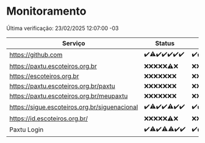 # Monitoramento

Última verificação: 23/02/2025 12:07:00 -03

|Serviço|Status|Últimas 24h|
|---|---|---|
|https://github.com|<span title="2025-02-16: OK=23">✔️</span><span title="2025-02-17: OK=22, Falhas=1">⚠️</span><span title="2025-02-18: OK=23">✔️</span><span title="2025-02-19: OK=23">✔️</span><span title="2025-02-20: OK=22">✔️</span><span title="2025-02-21: OK=23">✔️</span><span title="2025-02-22: OK=14">✔️</span>|<span title="22/02/2025 12:07:00 -03 : 200">✔️</span><span title="22/02/2025 13:08:00 -03 : 200">✔️</span><span title="22/02/2025 14:06:00 -03 : 200">✔️</span><span title="22/02/2025 15:09:00 -03 : 200">✔️</span><span title="22/02/2025 16:06:00 -03 : 200">✔️</span><span title="22/02/2025 17:08:00 -03 : 200">✔️</span><span title="22/02/2025 18:07:00 -03 : 200">✔️</span><span title="22/02/2025 19:06:00 -03 : 200">✔️</span><span title="22/02/2025 20:07:00 -03 : 200">✔️</span><span title="22/02/2025 21:44:00 -03 : 200">✔️</span><span title="22/02/2025 23:15:00 -03 : 200">✔️</span><span title="23/02/2025 00:16:00 -03 : 200">✔️</span><span title="23/02/2025 01:09:00 -03 : 200">✔️</span><span title="23/02/2025 02:08:00 -03 : 200">✔️</span><span title="23/02/2025 03:10:00 -03 : 200">✔️</span><span title="23/02/2025 04:07:00 -03 : 200">✔️</span><span title="23/02/2025 05:10:00 -03 : 200">✔️</span><span title="23/02/2025 06:07:00 -03 : 200">✔️</span><span title="23/02/2025 07:07:00 -03 : 200">✔️</span><span title="23/02/2025 08:07:00 -03 : 200">✔️</span><span title="23/02/2025 09:13:00 -03 : 200">✔️</span><span title="23/02/2025 10:12:00 -03 : 200">✔️</span><span title="23/02/2025 11:07:00 -03 : 200">✔️</span><span title="23/02/2025 12:07:00 -03 : 200">✔️</span>|
|https://paxtu.escoteiros.org.br|<span title="2025-02-16: Falhas=23">❌</span><span title="2025-02-17: Falhas=23">❌</span><span title="2025-02-18: Falhas=23">❌</span><span title="2025-02-19: Falhas=23">❌</span><span title="2025-02-20: Falhas=22">❌</span><span title="2025-02-21: OK=1, Falhas=22">⚠️</span><span title="2025-02-22: Falhas=14">❌</span>|<span title="22/02/2025 12:07:00 -03 : 403">❌</span><span title="22/02/2025 13:08:00 -03 : 403">❌</span><span title="22/02/2025 14:06:00 -03 : 403">❌</span><span title="22/02/2025 15:09:00 -03 : 403">❌</span><span title="22/02/2025 16:06:00 -03 : 403">❌</span><span title="22/02/2025 17:08:00 -03 : 403">❌</span><span title="22/02/2025 18:07:00 -03 : 403">❌</span><span title="22/02/2025 19:06:00 -03 : 403">❌</span><span title="22/02/2025 20:07:00 -03 : 403">❌</span><span title="22/02/2025 21:44:00 -03 : 403">❌</span><span title="22/02/2025 23:15:00 -03 : 403">❌</span><span title="23/02/2025 00:16:00 -03 : 403">❌</span><span title="23/02/2025 01:09:00 -03 : 403">❌</span><span title="23/02/2025 02:08:00 -03 : 403">❌</span><span title="23/02/2025 03:10:00 -03 : 403">❌</span><span title="23/02/2025 04:07:00 -03 : 403">❌</span><span title="23/02/2025 05:10:00 -03 : 403">❌</span><span title="23/02/2025 06:07:00 -03 : 403">❌</span><span title="23/02/2025 07:07:00 -03 : 403">❌</span><span title="23/02/2025 08:07:00 -03 : 403">❌</span><span title="23/02/2025 09:13:00 -03 : 403">❌</span><span title="23/02/2025 10:12:00 -03 : 403">❌</span><span title="23/02/2025 11:07:00 -03 : 403">❌</span><span title="23/02/2025 12:07:00 -03 : 403">❌</span>|
|https://escoteiros.org.br|<span title="2025-02-16: Falhas=23">❌</span><span title="2025-02-17: Falhas=23">❌</span><span title="2025-02-18: Falhas=23">❌</span><span title="2025-02-19: Falhas=23">❌</span><span title="2025-02-20: Falhas=22">❌</span><span title="2025-02-21: Falhas=23">❌</span><span title="2025-02-22: Falhas=14">❌</span>|<span title="22/02/2025 12:07:00 -03 : 403">❌</span><span title="22/02/2025 13:08:00 -03 : 403">❌</span><span title="22/02/2025 14:06:00 -03 : 403">❌</span><span title="22/02/2025 15:09:00 -03 : 403">❌</span><span title="22/02/2025 16:06:00 -03 : 403">❌</span><span title="22/02/2025 17:08:00 -03 : 403">❌</span><span title="22/02/2025 18:07:00 -03 : 403">❌</span><span title="22/02/2025 19:06:00 -03 : 403">❌</span><span title="22/02/2025 20:07:00 -03 : 403">❌</span><span title="22/02/2025 21:44:00 -03 : 403">❌</span><span title="22/02/2025 23:15:00 -03 : 403">❌</span><span title="23/02/2025 00:16:00 -03 : 403">❌</span><span title="23/02/2025 01:09:00 -03 : 403">❌</span><span title="23/02/2025 02:08:00 -03 : 403">❌</span><span title="23/02/2025 03:10:00 -03 : 403">❌</span><span title="23/02/2025 04:07:00 -03 : 403">❌</span><span title="23/02/2025 05:10:00 -03 : 403">❌</span><span title="23/02/2025 06:07:00 -03 : 403">❌</span><span title="23/02/2025 07:08:00 -03 : 403">❌</span><span title="23/02/2025 08:07:00 -03 : 403">❌</span><span title="23/02/2025 09:13:00 -03 : 403">❌</span><span title="23/02/2025 10:12:00 -03 : 403">❌</span><span title="23/02/2025 11:07:00 -03 : 403">❌</span><span title="23/02/2025 12:07:00 -03 : 403">❌</span>|
|https://paxtu.escoteiros.org.br/paxtu|<span title="2025-02-16: Falhas=23">❌</span><span title="2025-02-17: Falhas=23">❌</span><span title="2025-02-18: Falhas=23">❌</span><span title="2025-02-19: Falhas=23">❌</span><span title="2025-02-20: Falhas=22">❌</span><span title="2025-02-21: Falhas=23">❌</span><span title="2025-02-22: Falhas=14">❌</span>|<span title="22/02/2025 12:07:00 -03 : 403">❌</span><span title="22/02/2025 13:08:00 -03 : 403">❌</span><span title="22/02/2025 14:06:00 -03 : 403">❌</span><span title="22/02/2025 15:09:00 -03 : 403">❌</span><span title="22/02/2025 16:06:00 -03 : 403">❌</span><span title="22/02/2025 17:08:00 -03 : 403">❌</span><span title="22/02/2025 18:07:00 -03 : 403">❌</span><span title="22/02/2025 19:06:00 -03 : 403">❌</span><span title="22/02/2025 20:07:00 -03 : 403">❌</span><span title="22/02/2025 21:44:00 -03 : 403">❌</span><span title="22/02/2025 23:15:00 -03 : 403">❌</span><span title="23/02/2025 00:16:00 -03 : 403">❌</span><span title="23/02/2025 01:09:00 -03 : 403">❌</span><span title="23/02/2025 02:08:00 -03 : 403">❌</span><span title="23/02/2025 03:10:00 -03 : 403">❌</span><span title="23/02/2025 04:07:00 -03 : 403">❌</span><span title="23/02/2025 05:10:00 -03 : 403">❌</span><span title="23/02/2025 06:07:00 -03 : 403">❌</span><span title="23/02/2025 07:08:00 -03 : 403">❌</span><span title="23/02/2025 08:07:00 -03 : 403">❌</span><span title="23/02/2025 09:13:00 -03 : 403">❌</span><span title="23/02/2025 10:12:00 -03 : 403">❌</span><span title="23/02/2025 11:07:00 -03 : 403">❌</span><span title="23/02/2025 12:07:00 -03 : 403">❌</span>|
|https://paxtu.escoteiros.org.br/meupaxtu|<span title="2025-02-16: Falhas=23">❌</span><span title="2025-02-17: Falhas=23">❌</span><span title="2025-02-18: Falhas=23">❌</span><span title="2025-02-19: Falhas=23">❌</span><span title="2025-02-20: Falhas=22">❌</span><span title="2025-02-21: Falhas=23">❌</span><span title="2025-02-22: Falhas=14">❌</span>|<span title="22/02/2025 12:07:00 -03 : 403">❌</span><span title="22/02/2025 13:08:00 -03 : 403">❌</span><span title="22/02/2025 14:06:00 -03 : 403">❌</span><span title="22/02/2025 15:09:00 -03 : 403">❌</span><span title="22/02/2025 16:06:00 -03 : 403">❌</span><span title="22/02/2025 17:08:00 -03 : 403">❌</span><span title="22/02/2025 18:07:00 -03 : 403">❌</span><span title="22/02/2025 19:06:00 -03 : 403">❌</span><span title="22/02/2025 20:07:00 -03 : 403">❌</span><span title="22/02/2025 21:44:00 -03 : 403">❌</span><span title="22/02/2025 23:15:00 -03 : 403">❌</span><span title="23/02/2025 00:16:00 -03 : 403">❌</span><span title="23/02/2025 01:09:00 -03 : 403">❌</span><span title="23/02/2025 02:08:00 -03 : 403">❌</span><span title="23/02/2025 03:10:00 -03 : 403">❌</span><span title="23/02/2025 04:07:00 -03 : 403">❌</span><span title="23/02/2025 05:10:00 -03 : 403">❌</span><span title="23/02/2025 06:07:00 -03 : 403">❌</span><span title="23/02/2025 07:08:00 -03 : 403">❌</span><span title="23/02/2025 08:07:00 -03 : 403">❌</span><span title="23/02/2025 09:13:00 -03 : 403">❌</span><span title="23/02/2025 10:12:00 -03 : 403">❌</span><span title="23/02/2025 11:07:00 -03 : 403">❌</span><span title="23/02/2025 12:07:00 -03 : 403">❌</span>|
|https://sigue.escoteiros.org.br/siguenacional|<span title="2025-02-16: OK=23">✔️</span><span title="2025-02-17: OK=22, Falhas=1">⚠️</span><span title="2025-02-18: OK=23">✔️</span><span title="2025-02-19: OK=23">✔️</span><span title="2025-02-20: OK=21, Falhas=1">⚠️</span><span title="2025-02-21: OK=23">✔️</span><span title="2025-02-22: OK=14">✔️</span>|<span title="22/02/2025 12:07:00 -03 : 200">✔️</span><span title="22/02/2025 13:08:00 -03 : 200">✔️</span><span title="22/02/2025 14:06:00 -03 : 200">✔️</span><span title="22/02/2025 15:09:00 -03 : 200">✔️</span><span title="22/02/2025 16:06:00 -03 : 200">✔️</span><span title="22/02/2025 17:08:00 -03 : 200">✔️</span><span title="22/02/2025 18:07:00 -03 : 200">✔️</span><span title="22/02/2025 19:06:00 -03 : 200">✔️</span><span title="22/02/2025 20:07:00 -03 : 200">✔️</span><span title="22/02/2025 21:44:00 -03 : 200">✔️</span><span title="22/02/2025 23:15:00 -03 : 200">✔️</span><span title="23/02/2025 00:16:00 -03 : 200">✔️</span><span title="23/02/2025 01:09:00 -03 : 200">✔️</span><span title="23/02/2025 02:08:00 -03 : 200">✔️</span><span title="23/02/2025 03:10:00 -03 : 200">✔️</span><span title="23/02/2025 04:07:00 -03 : 200">✔️</span><span title="23/02/2025 05:10:00 -03 : 200">✔️</span><span title="23/02/2025 06:07:00 -03 : 200">✔️</span><span title="23/02/2025 07:08:00 -03 : 200">✔️</span><span title="23/02/2025 08:07:00 -03 : 200">✔️</span><span title="23/02/2025 09:13:00 -03 : 200">✔️</span><span title="23/02/2025 10:12:00 -03 : 200">✔️</span><span title="23/02/2025 11:07:00 -03 : 200">✔️</span><span title="23/02/2025 12:07:00 -03 : 200">✔️</span>|
|https://id.escoteiros.org.br/|<span title="2025-02-16: Falhas=23">❌</span><span title="2025-02-17: Falhas=23">❌</span><span title="2025-02-18: Falhas=23">❌</span><span title="2025-02-19: Falhas=23">❌</span><span title="2025-02-20: Falhas=22">❌</span><span title="2025-02-21: OK=1, Falhas=22">⚠️</span><span title="2025-02-22: Falhas=14">❌</span>|<span title="22/02/2025 12:07:00 -03 : 403">❌</span><span title="22/02/2025 13:08:00 -03 : 403">❌</span><span title="22/02/2025 14:06:00 -03 : 403">❌</span><span title="22/02/2025 15:09:00 -03 : 403">❌</span><span title="22/02/2025 16:06:00 -03 : 403">❌</span><span title="22/02/2025 17:08:00 -03 : 403">❌</span><span title="22/02/2025 18:07:00 -03 : 403">❌</span><span title="22/02/2025 19:06:00 -03 : 403">❌</span><span title="22/02/2025 20:07:00 -03 : 403">❌</span><span title="22/02/2025 21:44:00 -03 : 403">❌</span><span title="22/02/2025 23:15:00 -03 : 403">❌</span><span title="23/02/2025 00:16:00 -03 : 403">❌</span><span title="23/02/2025 01:09:00 -03 : 403">❌</span><span title="23/02/2025 02:08:00 -03 : 403">❌</span><span title="23/02/2025 03:10:00 -03 : 403">❌</span><span title="23/02/2025 04:07:00 -03 : 403">❌</span><span title="23/02/2025 05:10:00 -03 : 403">❌</span><span title="23/02/2025 06:07:00 -03 : 403">❌</span><span title="23/02/2025 07:08:00 -03 : 403">❌</span><span title="23/02/2025 08:07:00 -03 : 403">❌</span><span title="23/02/2025 09:13:00 -03 : 403">❌</span><span title="23/02/2025 10:12:00 -03 : 403">❌</span><span title="23/02/2025 11:07:00 -03 : 403">❌</span><span title="23/02/2025 12:07:00 -03 : 403">❌</span>|
|Paxtu Login|<span title="2025-02-16: OK=23">✔️</span><span title="2025-02-17: OK=22, Falhas=1">⚠️</span><span title="2025-02-18: OK=23">✔️</span><span title="2025-02-19: OK=22, Falhas=1">⚠️</span><span title="2025-02-20: OK=21, Falhas=1">⚠️</span><span title="2025-02-21: OK=23">✔️</span><span title="2025-02-22: OK=14">✔️</span>|<span title="22/02/2025 12:07:00 -03 : 200">✔️</span><span title="22/02/2025 13:08:00 -03 : 200">✔️</span><span title="22/02/2025 14:06:00 -03 : 200">✔️</span><span title="22/02/2025 15:09:00 -03 : 200">✔️</span><span title="22/02/2025 16:06:00 -03 : 200">✔️</span><span title="22/02/2025 17:08:00 -03 : 200">✔️</span><span title="22/02/2025 18:07:00 -03 : 200">✔️</span><span title="22/02/2025 19:06:00 -03 : 200">✔️</span><span title="22/02/2025 20:07:00 -03 : 200">✔️</span><span title="22/02/2025 21:44:00 -03 : 200">✔️</span><span title="22/02/2025 23:15:00 -03 : 200">✔️</span><span title="23/02/2025 00:16:00 -03 : 200">✔️</span><span title="23/02/2025 01:09:00 -03 : 200">✔️</span><span title="23/02/2025 02:08:00 -03 : 200">✔️</span><span title="23/02/2025 03:10:00 -03 : 200">✔️</span><span title="23/02/2025 04:07:00 -03 : 200">✔️</span><span title="23/02/2025 05:10:00 -03 : 200">✔️</span><span title="23/02/2025 06:07:00 -03 : 200">✔️</span><span title="23/02/2025 07:08:00 -03 : 200">✔️</span><span title="23/02/2025 08:07:00 -03 : 200">✔️</span><span title="23/02/2025 09:13:00 -03 : 200">✔️</span><span title="23/02/2025 10:12:00 -03 : 200">✔️</span><span title="23/02/2025 11:07:00 -03 : 200">✔️</span><span title="23/02/2025 12:07:00 -03 : 200">✔️</span>|
